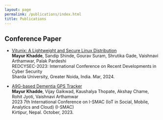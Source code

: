 ```yaml
---
layout: page
permalink: /publications/index.html
title: Publications
---
```


## Conference Paper

- [Vitunix: A Lightweight and Secure Linux Distribution](https://link.springer.com/chapter/10.1007/978-981-99-9811-1_15)<br>**Mayur Khadde**, Sandip Shinde, Gourav Suram, Shrutika Gade, Vaishnavi Arthamwar, Palak Pardeshi<br>REDCYSEC-2023: International Conference on Recent Developments in Cyber Security<br>Sharda University, Greater Noida, India. Mar, 2024.<br>

- [A9G-based Dementia GPS Tracker](https://ieeexplore.ieee.org/document/10290369)<br>**Mayur Khadde**, Vijay Gaikwad, Kaushalya Thopate, Akshay Chame, Rohit Jyoti, Vaishnavi Arthamwar<br>2023 7th International Conference on I-SMAC (IoT in Social, Mobile, Analytics and Cloud) (I-SMAC)<br>Kirtipur, Nepal. October, 2023.
<br>

